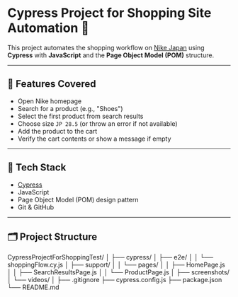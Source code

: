 # Cypress Project for Shopping Site Automation 🛒

This project automates the shopping workflow on [Nike Japan](https://www.nike.com/jp/en/) using **Cypress** with **JavaScript** and the **Page Object Model (POM)** structure.

---

## 📌 Features Covered

- Open Nike homepage
- Search for a product (e.g., "Shoes")
- Select the first product from search results
- Choose size `JP 28.5` (or throw an error if not available)
- Add the product to the cart
- Verify the cart contents or show a message if empty

---

## 🧰 Tech Stack

- [Cypress](https://www.cypress.io/)
- JavaScript
- Page Object Model (POM) design pattern
- Git & GitHub

---

## 🗂️ Project Structure
CypressProjectForShoppingTest/
│
├── cypress/
│   ├── e2e/
│   │   └── shoppingFlow.cy.js
│   ├── support/
│   │   └── pages/
│   │       ├── HomePage.js
│   │       ├── SearchResultsPage.js
│   │       └── ProductPage.js
│   ├── screenshots/
│   └── videos/
│
├── .gitignore
├── cypress.config.js
├── package.json
└── README.md

